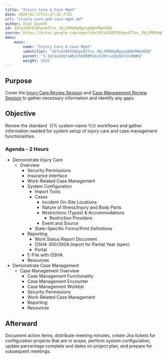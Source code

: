 ```yaml
---
title: "Injury Care & Case Mgmt"
date: 2020-02-27T21:27:32.772Z
url: "injury-care-and-case-mgmt.md"
author: Alan Quandt
id: 1Ofy42OFESDhpn4ITxx_JNjJPR69qMgnnp8QnPNwV6OQ
source: https://drive.google.com/open?id=1Ofy42OFESDhpn4ITxx_JNjJPR69qMgnnp8QnPNwV6OQ
menu:
    main:
        name: "Injury Care & Case Mgmt"
        identifier: "1Ofy42OFESDhpn4ITxx_JNjJPR69qMgnnp8QnPNwV6OQ"
        parent: "1-2qldux0qTaW6zChE0BBM1mvXjBFcxCEpbDlUiX0WKQ"
        weight: 5850
---
```

## Purpose

Cover the [Injury Care Review Session](review-session-injury-care.md) and [Case Management Review Session](review-session-case-management.md) to gather necessary information and identify any gaps.

## Objective

Review the standard  {{% system-name %}} workflows and gather information needed for system setup of injury care and case management functionalities.

### Agenda - 2 Hours

* Demonstrate Injury Care
    * Overview
        * Security Permissions
        * Insurance Interface
        * Work-Related Case Management
        * System Configuration
            * Import Tools
            * Cases
                * Incident On-Site Locations
                * Nature of Illness/Injury and Body Parts
                * Restrictions (Types) & Accommodations
                    * Restriction Providers
                * Event and Source
            * State-Specific Forms/Print Definitions
        * Reporting
            * Work Status Report Document
            * OSHA 300/300A Import for Partial Year (spec)
            * Portal
        * E-File with OSHA
        * Resources
* Demonstrate Case Management
    * Case Management Overview
        * Case Management Functionality
        * Case Management Encounter
        * Case Management Worklist
        * Security Permissions
        * Work-Related Case Management
        * Reporting
        * Resources

## Afterward

Document action items, distribute meeting minutes, create Jira tickets for configuration projects that are in scope, perform system configuration, update percentage complete and dates on project plan, and prepare for subsequent meetings.

